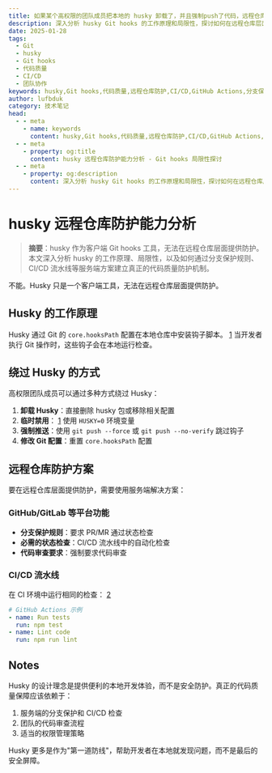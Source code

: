 ```yaml
---
title: 如果某个高权限的团队成员把本地的 husky 卸载了，并且强制push了代码，远程仓库里的 husky 能防御吗？
description: 深入分析 husky Git hooks 的工作原理和局限性，探讨如何在远程仓库层面建立代码质量防护机制
date: 2025-01-28
tags:
  - Git
  - husky
  - Git hooks
  - 代码质量
  - CI/CD
  - 团队协作
keywords: husky,Git hooks,代码质量,远程仓库防护,CI/CD,GitHub Actions,分支保护
author: lufbduk
category: 技术笔记
head:
  - - meta
    - name: keywords
      content: husky,Git hooks,代码质量,远程仓库防护,CI/CD,GitHub Actions,分支保护,团队协作
  - - meta
    - property: og:title
      content: husky 远程仓库防护能力分析 - Git hooks 局限性探讨
  - - meta
    - property: og:description
      content: 深入分析 husky Git hooks 的工作原理和局限性，探讨如何在远程仓库层面建立代码质量防护机制
---
```


# husky 远程仓库防护能力分析

> **摘要**：husky 作为客户端 Git hooks 工具，无法在远程仓库层面提供防护。本文深入分析 husky 的工作原理、局限性，以及如何通过分支保护规则、CI/CD 流水线等服务端方案建立真正的代码质量防护机制。

不能。Husky 只是一个客户端工具，无法在远程仓库层面提供防护。

## Husky 的工作原理

Husky 通过 Git 的 `core.hooksPath` 配置在本地仓库中安装钩子脚本。 [1](#2-0) 当开发者执行 Git 操作时，这些钩子会在本地运行检查。

## 绕过 Husky 的方式

高权限团队成员可以通过多种方式绕过 Husky：

1. **卸载 Husky**：直接删除 husky 包或移除相关配置
2. **临时禁用**： [1](#2-0) 使用 `HUSKY=0` 环境变量
3. **强制推送**：使用 `git push --force` 或 `git push --no-verify` 跳过钩子
4. **修改 Git 配置**：重置 `core.hooksPath` 配置

## 远程仓库防护方案

要在远程仓库层面提供防护，需要使用服务端解决方案：

### GitHub/GitLab 等平台功能
- **分支保护规则**：要求 PR/MR 通过状态检查
- **必需的状态检查**：CI/CD 流水线中的自动化检查
- **代码审查要求**：强制要求代码审查

### CI/CD 流水线
在 CI 环境中运行相同的检查： [2](#2-1) 

```yaml
# GitHub Actions 示例
- name: Run tests
  run: npm test
- name: Lint code
  run: npm run lint
```

## Notes

Husky 的设计理念是提供便利的本地开发体验，而不是安全防护。真正的代码质量保障应该依赖于：
1. 服务端的分支保护和 CI/CD 检查
2. 团队的代码审查流程
3. 适当的权限管理策略

Husky 更多是作为"第一道防线"，帮助开发者在本地就发现问题，而不是最后的安全屏障。

<!-- Wiki pages you might want to explore:
- [Troubleshooting (typicode/husky)](/wiki/typicode/husky#3.4)
- [Documentation System (typicode/husky)](/wiki/typicode/husky#4.3) -->
